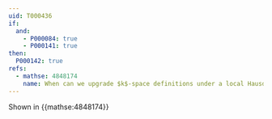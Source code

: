 ```yaml
---
uid: T000436
if:
  and: 
    - P000084: true
    - P000141: true
then:
  P000142: true
refs:
  - mathse: 4848174
    name: When can we upgrade $k$-space definitions under a local Hausdorff condition?
---
```


Shown in {{mathse:4848174}}